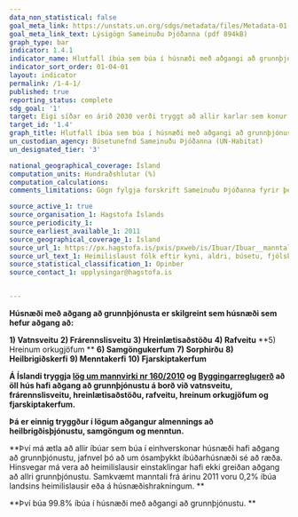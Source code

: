 ```yaml
---
data_non_statistical: false
goal_meta_link: https://unstats.un.org/sdgs/metadata/files/Metadata-01-04-01.pdf
goal_meta_link_text: Lýsigögn Sameinuðu Þjóðanna (pdf 894kB)
graph_type: bar
indicator: 1.4.1
indicator_name: Hlutfall íbúa sem búa í húsnæði með aðgangi að grunnþjónustu.
indicator_sort_order: 01-04-01
layout: indicator
permalink: /1-4-1/
published: true
reporting_status: complete
sdg_goal: '1'
target: Eigi síðar en árið 2030 verði tryggt að allir karlar sem konur og þá einkum fátækir og fólk í viðkvæmri stöðu, eigi jafnan rétt til efnahagslegra bjargráða og hafi sama aðgengi að grunnþjónustu, eignarhaldi á og yfirráðum yfir landi og öðrum eignum, erfðum, náttúruauðlindum, viðeigandi tækninýjungum og fjármálaþjónustu, þ.m.t. fjármögnun smærri fjárfestinga.
target_id: '1.4'
graph_title: Hlutfall íbúa sem búa í húsnæði með aðgangi að grunnþjónustu.
un_custodian_agency: Búsetunefnd Sameinuðu Þjóðanna (UN-Habitat)
un_designated_tier: '3'

national_geographical_coverage: Ísland
computation_units: Hundraðshlutar (%)
computation_calculations: 
comments_limitations: Gögn fylgja forskrift Sameinuðu Þjóðanna fyrir þennan mælikvarða. Þessi mælikvarði var fundinn í samstarfi við sérfræðinga í málefninu.

source_active_1: true
source_organisation_1: Hagstofa Íslands
source_periodicity_1: 
source_earliest_available_1: 2011
source_geographical_coverage_1: Ísland
source_url_1: https://px.hagstofa.is/pxis/pxweb/is/Ibuar/Ibuar__manntal__1manntalfjolsk/CEN09002.px
source_url_text_1: Heimilislaust fólk eftir kyni, aldri, búsetu, fjölskyldu, menntun og vinnumarkaðsstöðu 31. desember 2011
source_statistical_classification_1: Opinber
source_contact_1: upplysingar@hagstofa.is


---
```


**Húsnæði með aðgang að grunnþjónusta er skilgreint sem húsnæði sem hefur aðgang að:** 

**1) Vatnsveitu**
**2) Frárennslisveitu**
**3) Hreinlætisaðstöðu**
**4) Rafveitu**
**5) Hreinum orkugjöfum **
**6) Samgöngukerfum**
**7) Sorphirðu**
**8) Heilbrigiðskerfi**
**9) Menntakerfi**
**10) Fjarskiptakerfum**

**Á Íslandi tryggja [lög um mannvirki nr 160/2010](https://www.althingi.is/lagas/nuna/2010160.html) og [Byggingarreglugerð](http://www.mannvirkjastofnun.is/library/Skrar/Byggingarsvid/Byggingarreglugerd/Uppf%C3%A6r%C3%B0%20byggingarregluger%C3%B0%20eftir%208.%20breytingu%20-%20%C3%81SS%20m.%20aoskr%C3%A1%2023.2.2019.pdf) að öll hús hafi aðgang að grunnþjónustu á borð við vatnsveitu, frárennslisveitu, hreinlætisaðstöðu, rafveitu, hreinum orkugjöfum og fjarskiptakerfum.**

**Þá er einnig tryggður í lögum aðgangur almennings að heilbrigðisþjónustu, samgöngum og menntun.**

**Því má ætla að allir íbúar sem búa í einhverskonar húsnæði hafi aðgang að grunnþjónustu, jafnvel þó að um ósamþykkt íbúðarhúsnæði sé að ræða. Hinsvegar má vera að heimilislausir einstaklingar hafi ekki greiðan aðgang að allri grunnþjónustu. Samkvæmt manntali frá árinu 2011 voru 0,2% íbúa landsins heimilislausir eða á húsnæðishrakningum. **

**Því búa 99.8% íbúa í húsnæði með aðgangi að grunnþjónustu. **
